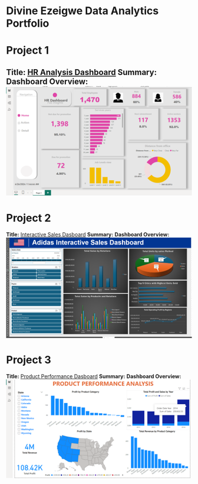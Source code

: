 # Divine Ezeigwe Data Analytics Portfolio
# Project 1
**Title:** [HR Analysis Dashboard](https://github.com/Ifeanyi-Ezeigwe/Data_Analytics)
**Summary:** 
**Dashboard Overview:**
![HR_Analytics.png](HR_Analytics.png)
-------------------------------------------------------------------------------------------------------------------------------------

# Project 2
**Title:** [Interactive Sales Dasboard](https://ifeanyi-ezeigwe.github.io/Data_Analytics/)
**Summary:**
**Dashboard Overview:**
![Adidas_Interactive_Dashboard.png](Adidas_Interactive_Dashboard.png)



# Project 3
**Title:** [Product Performance Dasboard](https://ifeanyi-ezeigwe.github.io/Data_Analytics/)
**Summary:**
**Dashboard Overview:**
![Sales_performance.png](Sales_performance.png)


